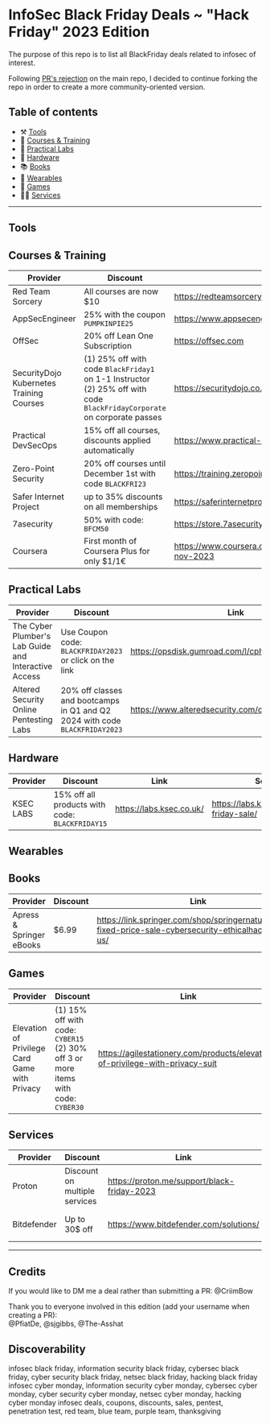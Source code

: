 # InfoSec Black Friday Deals ~ "Hack Friday" 2023 Edition
The purpose of this repo is to list all BlackFriday deals related to infosec of interest.

Following [PR's rejection](https://github.com/0x90n/InfoSec-Black-Friday/pull/183) on the main repo, I decided to continue forking the repo in order to create a more community-oriented version.

## Table of contents
* ⚒️ [Tools](#tools)
* 🏫 [Courses & Training](#courses--training)
* 🧪 [Practical Labs](#practical-labs)
* 🔧 [Hardware](#hardware)
* 📚 [Books](#books)
* 👕 [Wearables](#wearables)
* 💾 [Games](#games)
* 🤝🏼 [Services](#services)


-----------------------------------------------------------------------------------------

## Tools


## Courses & Training
| Provider | Discount | Link | Source |
| --- | --- | --- | --- |
| Red Team Sorcery | All courses are now $10 | https://redteamsorcery.teachable.com/  | https://twitter.com/Ox4d5a/status/1720987918142173414 |
| AppSecEngineer | 25% with the coupon `PUMPKINPIE25` | https://www.appsecengineer.com/ | https://twitter.com/AppSecEngineer/status/1722675950775828812 |
| OffSec | 20% off Lean One Subscription | https://offsec.com | Banner at the bottom of the website  |
| SecurityDojo Kubernetes Training Courses | (1) 25% off with code `BlackFriday1` on 1-1 Instructor<br /> (2) 25% off with code `BlackFridayCorporate` on corporate passes | https://securitydojo.co.in/courses.html#bookTrainings | https://www.linkedin.com/feed/update/urn:li:activity:7130002008194891777 |
| Practical DevSecOps | 15% off all courses, discounts applied automatically | https://www.practical-devsecops.com/ | https://www.practical-devsecops.com/black-friday/  |
| Zero-Point Security | 20% off courses until December 1st with code `BLACKFRI23`  | https://training.zeropointsecurity.co.uk |  |
| Safer Internet Project | up to 35% discounts on all memberships | https://saferinternetproject.com.au/  | https://twitter.com/saferinternetpr/status/1721050353356177788  | 
|7asecurity | 50% with code: `BFCM50` | https://store.7asecurity.com/ | banner |
| Coursera | First month of Coursera Plus for only $1/1€ | https://www.coursera.org/courseraplus/special/onedollar-nov-2023 | https://www.coursera.org/collections/2023-black-friday-it-courses |


## Practical Labs
| Provider | Discount | Link | Source |
| --- | --- | --- | --- |
|The Cyber Plumber's Lab Guide and Interactive Access | Use Coupon code: `BLACKFRIDAY2023` or click on the link | https://opsdisk.gumroad.com/l/cphlab/blackfriday2023  | https://twitter.com/opsdisk/status/1724115449674146235 |
| Altered Security Online Pentesting Labs  | 20% off classes and bootcamps in Q1 and Q2 2024 with code `BLACKFRIDAY2023` | https://www.alteredsecurity.com/online-labs | https://twitter.com/AlteredSecurity/status/1719755796349624584  | 


## Hardware
| Provider | Discount | Link | Source |
| --- | --- | --- | --- |
|KSEC LABS | 15% off all products with code: `BLACKFRIDAY15` | https://labs.ksec.co.uk/ | https://labs.ksec.co.uk/black-friday-sale/ |


## Wearables


## Books
| Provider | Discount | Link | Source |
| --- | --- | --- | --- |
| Apress & Springer eBooks | $6.99 | https://link.springer.com/shop/springernature/cyber-fixed-price-sale-cybersecurity-ethicalhacking/en-us/ |  |


## Games
| Provider | Discount | Link | Source |
| --- | --- | --- | --- |
| Elevation of Privilege Card Game with Privacy | (1) 15% off with code: `CYBER15` <br />(2) 30% off 3 or more items with code: `CYBER30` | https://agilestationery.com/products/elevation-of-privilege-with-privacy-suit | Website |


## Services
| Provider | Discount | Link | Source |
| --- | --- | --- | --- |
| Proton | Discount on multiple services | https://proton.me/support/black-friday-2023 | website |
| Bitdefender | Up to 30$ off | https://www.bitdefender.com/solutions/ | https://www.businesswire.com/news/home/20231111912364/en/Bitdefender-Black-Friday-2023-Summary-of-Early-VPN-Total-Security-Antivirus-Offers-Shared-by-Retail-Fuse |


-----------------------------------------------------------------------------------------


## Credits
If you would like to DM me a deal rather than submitting a PR: @CriimBow  

Thank you to everyone involved in this edition (add your username when creating a PR):   
@PfiatDe, @sjgibbs, @The-Asshat

## Discoverability
infosec black friday, information security black friday, cybersec black friday, cyber security black friday, netsec black friday, hacking black friday
infosec cyber monday, information security cyber monday, cybersec cyber monday, cyber security cyber monday, netsec cyber monday, hacking cyber monday
infosec deals, coupons, discounts, sales, pentest, penetration test, red team, blue team, purple team, thanksgiving
